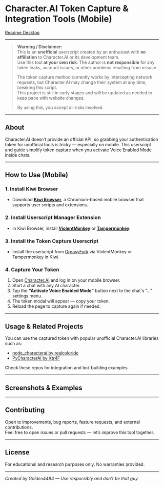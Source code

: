 # Character.AI Token Capture & Integration Tools (Mobile)

[Readme Desktop](./README.md)

---

> **Warning / Disclaimer:**  
> This is an **unofficial** userscript created by an enthusiast with **no affiliation** to Character.AI or its development team.  
> Use this tool **at your own risk**. The author is **not responsible** for any token leaks, account issues, or other problems resulting from misuse.  
>  
> The token capture method currently works by intercepting network requests, but Character.AI may change their system at any time, breaking this script.  
> This project is still in early stages and will be updated as needed to keep pace with website changes.  
>  
> By using this, you accept all risks involved.

---

## About

Character.AI doesn’t provide an official API, so grabbing your authentication token for unofficial tools is tricky — especially on mobile. This userscript and guide simplify token capture when you activate Voice Enabled Mode inside chats.

---

## How to Use (Mobile)

### 1. Install Kiwi Browser

- Download [**Kiwi Browser**](https://play.google.com/store/apps/details?id=com.kiwibrowser.browser), a Chromium-based mobile browser that supports user scripts and extensions.

### 2. Install Userscript Manager Extension

- In Kiwi Browser, install [**ViolentMonkey**](https://violentmonkey.github.io/) or [**Tampermonkey**](https://www.tampermonkey.net/).

### 3. Install the Token Capture Userscript

- Install the userscript from [GreasyFork](https://greasyfork.org/en/scripts/545327-character-token) via ViolentMonkey or Tampermonkey in Kiwi.

### 4. Capture Your Token

1. Open [Character.AI](https://character.ai) and log in on your mobile browser.  
2. Start a chat with any AI character.  
3. Tap the **"Activate Voice Enabled Mode"** button next to the chat's "..." settings menu.  
4. The token modal will appear — copy your token.  
5. Reload the page to capture again if needed.

---

## Usage & Related Projects

You can use the captured token with popular unofficial Character.AI libraries such as:

- [node_characterai by realcoloride](https://github.com/realcoloride/node_characterai)  
- [PyCharacterAI by Xtr4F](https://github.com/Xtr4F/PyCharacterAI)

Check these repos for integration and bot-building examples.

---

## Screenshots & Examples

<!--  
Add mobile screenshots or GIFs demonstrating:  
- Installing Kiwi Browser and ViolentMonkey/Tampermonkey  
- Activating Voice Enabled Mode  
- Token modal popup

Example markdown image syntax:  
![Mobile Example](./images/mobile-example.png)  
-->

---

## Contributing

Open to improvements, bug reports, feature requests, and external contributions.  
Feel free to open issues or pull requests — let’s improve this tool together.

---

## License

For educational and research purposes only. No warranties provided.

---

*Created by Golden4484 — Use responsibly and don’t be that guy.*
